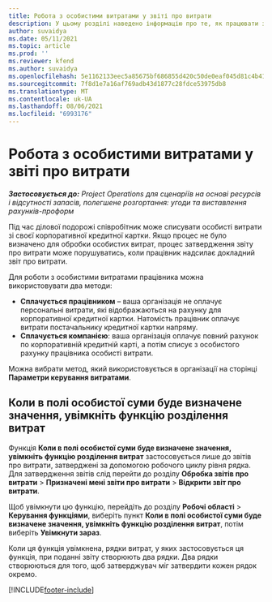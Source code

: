 ```yaml
---
title: Робота з особистими витратами у звіті про витрати
description: У цьому розділі наведено інформацію про те, як працювати з особистими витратами, понесеними працівниками під час подорожі для ділових цілей.
author: suvaidya
ms.date: 05/11/2021
ms.topic: article
ms.prod: ''
ms.reviewer: kfend
ms.author: suvaidya
ms.openlocfilehash: 5e1162133eec5a85675bf686855d420c50de0eaf045d81c4b417b6fe66ee19fe
ms.sourcegitcommit: 7f8d1e7a16af769adb43d1877c28fdce53975db8
ms.translationtype: MT
ms.contentlocale: uk-UA
ms.lasthandoff: 08/06/2021
ms.locfileid: "6993176"
---
```

# <a name="work-with-personal-expenses-on-an-expense-report"></a>Робота з особистими витратами у звіті про витрати

_**Застосовується до:** Project Operations для сценаріїв на основі ресурсів і відсутності запасів, полегшене розгортання: угоди та виставлення рахунків-проформ_

Під час ділової подорожі співробітник може списувати особисті витрати зі своєї корпоративної кредитної картки. Якщо процес не було визначено для обробки особистих витрат, процес затвердження звіту про витрати може порушуватись, коли працівник надсилає докладний звіт про витрати.

Для роботи з особистими витратами працівника можна використовувати два методи:

  - **Сплачується працівником** – ваша організація не оплачує персональні витрати, які відображаються на рахунку для корпоративної кредитної картки. Натомість працівник оплачує витрати постачальнику кредитної картки напряму. 
  - **Сплачується компанією**: ваша організація оплачує повний рахунок по корпоративній кредитній карті, а потім списує з особистого рахунку працівника особисті витрати.

Можна вибрати метод, який використовується в організації на сторінці **Параметри керування витратами**.


## <a name="enable-split-expense-function-when-personal-amount-field-has-value-defined"></a>Коли в полі особистої суми буде визначене значення, увімкніть функцію розділення витрат

Функція **Коли в полі особистої суми буде визначене значення, увімкніть функцію розділення витрат** застосовується лише до звітів про витрати, затверджені за допомогою робочого циклу рівня рядка. Для затвердження звітів слід перейти до розділу **Обробка звітів про витрати** > **Призначені мені звіти про витрати** > **Відкрити звіт про витрати**. 

Щоб увімкнути цю функцію, перейдіть до розділу **Робочі області** > **Керування функціями**, виберіть пункт **Коли в полі особистої суми буде визначене значення, увімкніть функцію розділення витрат**, потім виберіть **Увімкнути зараз**. 

Коли ця функція увімкнена, рядки витрат, у яких застосовується ця функція, при поданні звіту створюють два рядки. Два рядки створюються для того, щоб затверджувач міг затвердити кожен рядок окремо.


[!INCLUDE[footer-include](../includes/footer-banner.md)]
